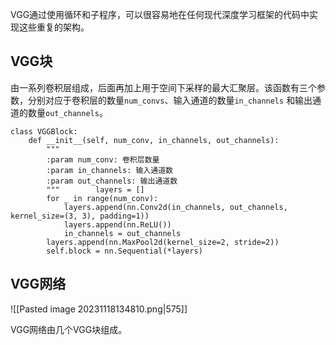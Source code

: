 VGG通过使用循环和子程序，可以很容易地在任何现代深度学习框架的代码中实现这些重复的架构。

## VGG块
由一系列卷积层组成，后面再加上用于空间下采样的最大汇聚层。该函数有三个参数，分别对应于卷积层的数量`num_convs`、输入通道的数量`in_channels` 和输出通道的数量`out_channels`。
```
class VGGBlock:  
    def __init__(self, num_conv, in_channels, out_channels):  
        """  
        :param num_conv: 卷积层数量  
        :param in_channels: 输入通道数  
        :param out_channels: 输出通道数  
        """        layers = []  
        for _ in range(num_conv):  
            layers.append(nn.Conv2d(in_channels, out_channels, kernel_size=(3, 3), padding=1))  
            layers.append(nn.ReLU())  
            in_channels = out_channels  
        layers.append(nn.MaxPool2d(kernel_size=2, stride=2))  
        self.block = nn.Sequential(*layers)
```

## VGG网络
![[Pasted image 20231118134810.png|575]]

VGG网络由几个VGG块组成。


